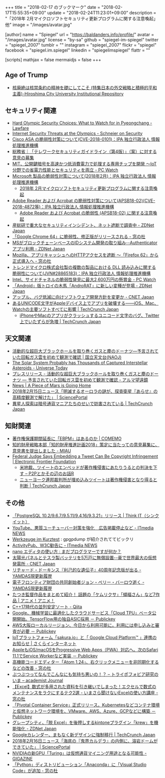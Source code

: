 +++
title = "2018-02-17 のブックマーク"
date =  "2018-02-17T15:55:35+09:00"
update =  "2018-02-24T11:23:01+09:00"
description = "「2018年 2月マイクロソフトセキュリティ更新プログラムに関する注意喚起」他"
image = "/images/avatar.jpg"

[author]
name      = "Spiegel"
url       = "https://baldanders.info/profile/"
avatar    = "/images/avatar.jpg"
license   = "by-sa"
github    = "spiegel-im-spiegel"
twitter   = "spiegel_2007"
tumblr    = ""
instagram = "spiegel_2007"
flickr    = "spiegel"
facebook  = "spiegel.im.spiegel"
linkedin  = "spiegelimspiegel"
flattr    = ""

[scripts]
  mathjax = false
  mermaidjs = false
+++

## Age of Trump

- [核廃絶は核禁条約の精神を礎にしてこそ (特集日本の外交戦略と積極的平和主義)-Hiroshima City University Institutional Repository](http://harp.lib.hiroshima-u.ac.jp/hiroshima-cu/metadata/12412)

## セキュリティ関連

- [Hard Olympic Security Choices: What to Watch for in Pyeongchang - Lawfare](https://www.lawfareblog.com/hard-olympic-security-choices-what-watch-pyeongchang)
- [Internet Security Threats at the Olympics - Schneier on Security](https://www.schneier.com/blog/archives/2018/02/internet_securi.html)
- [Cisco ASA の脆弱性対策について(CVE-2018-0101)：IPA 独立行政法人 情報処理推進機構](https://www.ipa.go.jp/security/ciadr/vul/20180213-cisco.html)
- [総務省｜「テレワークセキュリティガイドライン（第4版）」（案）に対する意見の募集](http://www.soumu.go.jp/menu_news/s-news/01ryutsu02_02000192.html)
- [MIT、公開鍵暗号を高速かつ低消費電力で処理する専用チップを開発 〜IoT分野での省電力性能とセキュリティを両立 - PC Watch](https://pc.watch.impress.co.jp/docs/news/1106421.html)
- [Microsoft 製品の脆弱性対策について(2018年2月)：IPA 独立行政法人 情報処理推進機構](https://www.ipa.go.jp/security/ciadr/vul/20180214-ms.html)
    - [2018年 2月マイクロソフトセキュリティ更新プログラムに関する注意喚起](https://www.jpcert.or.jp/at/2018/at180008.html)
- [Adobe Reader および Acrobat の脆弱性対策について(APSB18-02)(CVE-2018-4872等)：IPA 独立行政法人 情報処理推進機構](https://www.ipa.go.jp/security/ciadr/vul/20180214-adobereader.html)
    - [Adobe Reader および Acrobat の脆弱性 (APSB18-02) に関する注意喚起](https://www.jpcert.or.jp/at/2018/at180007.html)
- [産総研で重大なセキュリティインシデント、ネット遮断で調査中 - ZDNet Japan](https://japan.zdnet.com/article/35114695/)
- [「Google Chrome 64」に脆弱性、修正版がリリースされる - 窓の杜](https://forest.watch.impress.co.jp/docs/news/1106356.html)
- [MSがブロックチェーンベースのIDシステム開発の取り組み--Authenticatorアプリ利用 - ZDNet Japan](https://japan.zdnet.com/article/35114667/)
- [Mozilla、アプリキャッシュへのHTTPアクセスを遮断 ～「Firefox 62」から正式導入へ - 窓の杜](https://forest.watch.impress.co.jp/docs/news/1106130.html)
- [トレンドマイクロ株式会社製の複数の製品における DLL 読み込みに関する脆弱性について(JVN#28865183)：IPA 独立行政法人 情報処理推進機構](https://www.ipa.go.jp/security/ciadr/vul/20180215-jvn.html)
- [Intel、サイドチャネルの脆弱性発見に最大2,600万円の懸賞金  - PC Watch](https://pc.watch.impress.co.jp/docs/news/1106582.html)
- [「Android」版トロイの木馬「AndroRAT」に新しい変種が登場 - ZDNet Japan](https://japan.zdnet.com/article/35114729/)
- [アップル、バグ低減に向けソフトウェア開発方針を変更か - CNET Japan](https://japan.cnet.com/article/35114588/)
- [あるUNICODE文字がAppleデバイス上でアプリを破壊する――iOS、Mac、Watchの主要ソフトすべてに影響  |  TechCrunch Japan](http://jp.techcrunch.com/2018/02/16/2018-02-15-iphone-text-bomb-ios-mac-crash-apple/)
    - [iPhoneやMacのアプリがクラッシュするユニコード文字のバグ、Twitter上でいたずらが急増  |  TechCrunch Japan](http://jp.techcrunch.com/2018/02/17/2018-02-16-iphone-bug-telugu-unicode-ios-mac-text-bomb/)

## 天文関連

- [活動的な超巨大ブラックホールを取り巻くガスと塵のドーナツ―予言されていた回転ガス雲を初めて観測で確認 | 国立天文台(NAOJ)](https://www.nao.ac.jp/news/science/2018/20180214-alma.html)
- [The Solar System Probably has Thousands of Captured Interstellar Asteroids - Universe Today](https://www.universetoday.com/138494/solar-system-probably-thousands-captured-interstellar-asteroids/)
- [プレスリリース - 活動的な超巨大ブラックホールを取り巻くガスと塵のドーナツ ― 予言されていた回転ガス雲を初めて観測で確認 - アルマ望遠鏡](https://alma-telescope.jp/news/press/m77-201802)
- [News | A Piece of Mars is Going Home](https://www.jpl.nasa.gov/news/news.php?feature=7058)
- [2018年2月15日ニュース「明滅するオーロラの謎が、探査衛星『あらせ』の高精度観測で解けた」 | SciencePortal](http://scienceportal.jst.go.jp/news/newsflash_review/newsflash/2018/02/20180215_01.html)
- [異星人探索は暗号通貨マニアたちのせいで妨害されている  |  TechCrunch Japan](http://jp.techcrunch.com/2018/02/15/2018-02-14-the-search-for-aliens-is-struggling-thanks-to-cryptocurrency-mania/)

## 知財関連

- [著作権保護期間延長に「EBPM」はあるのか | COMEMO](https://comemo.io/entries/5270)
- [知的財産戦略本部「知的財産推進計画2018」策定に当たっての意見募集に、意見書を提出しました - MIAU](https://miau.jp/ja/842)
- [Federal Judge Says Embedding a Tweet Can Be Copyright Infringement | Electronic Frontier Foundation](https://www.eff.org/deeplinks/2018/02/federal-judge-says-embedding-tweet-can-be-copyright-infringement)
    - [米地裁、ツイートのエンベッドが著作権侵害にあたりうるとの判決を下す – P2Pとかその辺のお話R](http://p2ptk.org/copyright/771)
    - [ニューヨーク連邦裁判所が埋め込みツイートは著作権侵害となり得ると判断  |  TechCrunch Japan](http://jp.techcrunch.com/2018/02/17/2018-02-16-embedded-tweets-copyright-infringement/)

## その他

- [「PostgreSQL 10.2/9.6.7/9.5.11/9.4.16/9.3.21」リリース | Think IT（シンクイット）](https://thinkit.co.jp/news/bn/13309)
- [YouTube、悪質ユーチューバー対策を強化　広告掲載停止など - ITmedia NEWS](http://www.itmedia.co.jp/news/articles/1802/11/news023.html)
- [Werkzeuge im Kurztest](http://www.linux-magazin.de/ausgaben/2018/03/tooltipps/) : gpgpdump が紹介されててビックリ
- [ActivityPub、W3C勧告に - ITmedia NEWS](http://www.itmedia.co.jp/news/articles/1802/07/news129.html)
- [nano エディタの使い方 : まだプログラマーですが何か？](http://dotnsf.blog.jp/archives/1066662653.html)
- [太陽光パネルとテスラ製バッテリを5万戸に無償設置--豪で世界最大の仮想発電所 - CNET Japan](https://japan.cnet.com/article/35114368/)
- [リチャード・ドーキンス『利己的な遺伝子』40周年記念版が出る - YAMDAS現更新履歴](http://d.hatena.ne.jp/yomoyomo/20180212/selfishgene)
- [電子フロンティア財団の共同創始者ジョン・ペリー・バーロウ逝く - YAMDAS現更新履歴](http://d.hatena.ne.jp/yomoyomo/20180212/johnperrybarlow)
- [たつき監督作品をまとめて紹介！ 話題の「ケムリクサ」「傾福さん」など7作品 | アニメ！アニメ！](https://s.animeanime.jp/article/2018/02/11/36758.html)
- [C++17時代の並列安定ソート - Qiita](https://qiita.com/dc1394/items/4a6d2a83282c9572fc65)
- [Google、機械学習に最適化したクラウドサービス「Cloud TPU」ベータ公開開始。TensorFlow用の独自ASIC採用 － Publickey](http://www.publickey1.jp/blog/18/googlecloud_tputensorflowasic.html)
- [AWS大阪ローカルリージョン、今日から利用可能に。利用には申し込みと審査が必要 － Publickey](http://www.publickey1.jp/blog/18/aws_2.html)
- [IoTプラットフォーム「sakura.io」と「 Google Cloud Platform™ 」連携のお知らせ | さくらインターネット](https://www.sakura.ad.jp/news/sakurainfo/newsentry.php?id=1863)
- [AppleもiOS/macOSをProgressive Web Apps（PWA）対応へ。次のSafari 11.1でService Workerなど実装 － Publickey](http://www.publickey1.jp/blog/18/apple_ios_macos_progressive_web_apps.html)
- [高機能コードエディター「Atom 1.24」、右クリックメニューを非同期化するなどの改善 - 窓の杜](https://forest.watch.impress.co.jp/docs/news/1106347.html)
- [ぶつぶつってなんでこんなにも気持ち悪いの！？ – トライポフォビア研究のいま – academist Journal](https://academist-cf.com/journal/?p=6966)
- [【Excel】数式が多用された資料を引き継いでしまった！エクセルで数式のメンテナンスをラクにするテク2選 - いまさら聞けないExcelの使い方講座 - 窓の杜](https://forest.watch.impress.co.jp/docs/serial/exceltips/1105545.html)
- [「Pivotal Container Service」正式リリース。Kubernetesなどコンテナ環境と仮想ネットワーク環境を、VMware、AWS、Azure、GCPなどに構築 － Publickey](http://www.publickey1.jp/blog/18/pivotal_container_servicekubernetesvmwareawsazuregcp.html)
- [グレープシティ、「脱 Excel」を後押しするkintoneプラグイン「krew」を機能強化 - ZDNet Japan](https://japan.zdnet.com/article/35114764/)
- [Googleカレンダー、まもなく新デザインに強制移行  |  TechCrunch Japan](http://jp.techcrunch.com/2018/01/04/2018-01-03-google-is-about-to-force-you-to-use-its-new-calendar-design/)
- [2018年2月16日ニュース「海底の『鬼界カルデラ』の内側に、溶岩ドームができていた」 | SciencePortal](http://scienceportal.jst.go.jp/news/newsflash_review/newsflash/2018/02/20180216_01.html)
- [NVIDIAの新GPU「Turing」は仮想通貨マイニング用途となる可能性 - GIGAZINE](https://gigazine.net/news/20180216-nvidia-gpu-turing/)
- [「Python」ディストリビューション「Anaconda」に「Visual Studio Code」が追加 - 窓の杜](https://forest.watch.impress.co.jp/docs/news/1106857.html)
